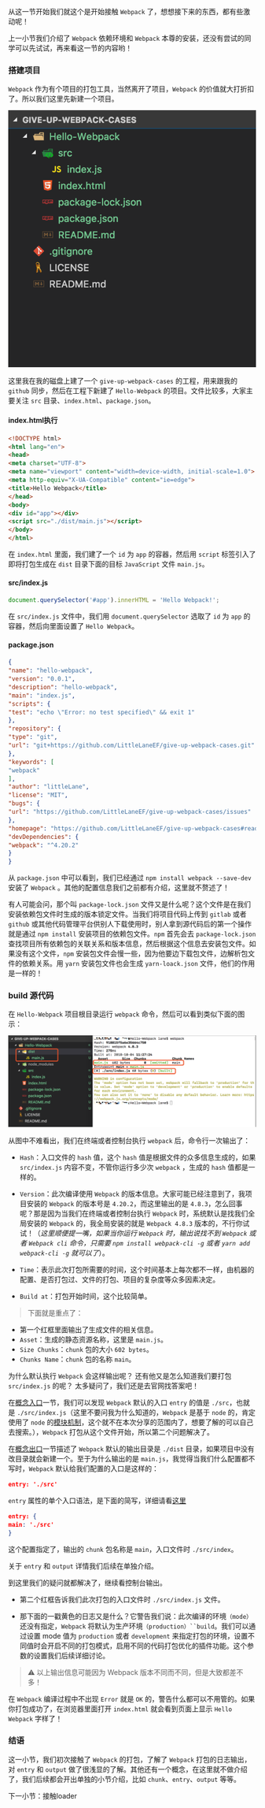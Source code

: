 从这一节开始我们就这个是开始接触 `Webpack` 了，想想接下来的东西，都有些激动呢！

上一小节我们介绍了 `Webpack` 依赖环境和 `Webpack` 本尊的安装，还没有尝试的同学可以先试试，再来看这一节的内容哟！

### 搭建项目

`Webpack` 作为有个项目的打包工具，当然离开了项目，`Webpack` 的价值就大打折扣了。所以我们这里先新建一个项目。

![](/assets/hello-webpack.png)

这里我在我的磁盘上建了一个 `give-up-webpack-cases` 的工程，用来跟我的 `github` 同步，然后在工程下新建了 `Hello-Webpack` 的项目。文件比较多，大家主要关注 `src` 目录、`index.html`、`package.json`。

#### index.html执行

```html
<!DOCTYPE html>
<html lang="en">
<head>
<meta charset="UTF-8">
<meta name="viewport" content="width=device-width, initial-scale=1.0">
<meta http-equiv="X-UA-Compatible" content="ie=edge">
<title>Hello Webpack</title>
</head>
<body>
<div id="app"></div>
<script src="./dist/main.js"></script>
</body>
</html>
```

在 `index.html` 里面，我们建了一个 `id` 为 `app` 的容器，然后用 `script` 标签引入了即将打包生成在 `dist` 目录下面的目标 `JavaScript` 文件 `main.js`。

#### src/index.js

```javascript
document.querySelector('#app').innerHTML = 'Hello Webpack!';
```

在 `src/index.js` 文件中，我们用 `document.querySelector` 选取了 `id` 为 `app` 的容器，然后向里面设置了 `Hello Webpack`。

#### package.json

```json
{
"name": "hello-webpack",
"version": "0.0.1",
"description": "hello-webpack",
"main": "index.js",
"scripts": {
"test": "echo \"Error: no test specified\" && exit 1"
},
"repository": {
"type": "git",
"url": "git+https://github.com/LittleLaneEF/give-up-webpack-cases.git"
},
"keywords": [
"webpack"
],
"author": "littleLane",
"license": "MIT",
"bugs": {
"url": "https://github.com/LittleLaneEF/give-up-webpack-cases/issues"
},
"homepage": "https://github.com/LittleLaneEF/give-up-webpack-cases#readme",
"devDependencies": {
"webpack": "^4.20.2"
}
}

```

从 `package.json` 中可以看到，我们已经通过 `npm install webpack --save-dev` 安装了 `Webpack` 。其他的配置信息我们之前都有介绍，这里就不赘述了！

有人可能会问，那个叫 `package-lock.json` 文件又是什么呢？这个文件是在我们安装依赖包文件时生成的版本锁定文件。当我们将项目代码上传到 `gitlab` 或者 `github` 或其他代码管理平台供别人下载使用时，别人拿到源代码后的第一个操作就是通过 `npm install` 安装项目的依赖包文件。`npm` 首先会去 `package-lock.json` 查找项目所有依赖包的关联关系和版本信息，然后根据这个信息去安装包文件。如果没有这个文件，`npm` 安装包文件会慢一些，因为他要边下载包文件，边解析包文件的依赖关系。用 `yarn` 安装包文件也会生成 `yarn-loack.json` 文件，他们的作用是一样的！

### build 源代码

在 `Hello-Webpack` 项目根目录运行 `webpack` 命令，然后可以看到类似下面的图示：

![](/assets/hello-webpack-build.png)

从图中不难看出，我们在终端或者控制台执行 `webpack` 后，命令行一次输出了：

- `Hash`：入口文件的 `hash` 值，这个 `hash` 值是根据文件的众多信息生成的，如果 `src/index.js` 内容不变，不管你运行多少次 `webpack` ，生成的 `hash` 值都是一样的。

- `Version`：此次编译使用 `Webpack` 的版本信息。大家可能已经注意到了，我项目安装的 `Webpack` 的版本号是 `4.20.2`，而这里输出的是 `4.8.3`，怎么回事呢？那是因为当我们在终端或者控制台执行 `Webpack` 时，系统默认是找我们全局安装的 `Webpack` 的，我全局安装的就是 `Webpack 4.8.3` 版本的，不行你试试！（_这里顺便提一嘴，如果当你运行 `Webpack` 时，输出说找不到 `Webpack` 或者 `Webpack cli` 命令，只需要 `npm install webpack-cli -g` 或者 `yarn add webpack-cli -g` 就可以了_）。

- `Time`：表示此次打包所需要的时间，这个时间基本上每次都不一样，由机器的配置、是否打包过、文件的打包、项目的复杂度等众多因素决定。

- `Build at`：打包开始时间，这个比较简单。

> 下面就是重点了：

- 第一个红框里面输出了生成文件的相关信息。
- `Asset`：生成的静态资源名称，这里是 `main.js`。
- `Size Chunks`：`chunk` 包的大小 `602 bytes`。
- `Chunks Name`：`chunk` 包的名称 `main`。 

为什么默认执行 `Webpack` 会这样输出呢？
还有他又是怎么知道我们要打包 `src/index.js` 的呢？
太多疑问了，我们还是去官网找答案吧！

在[概念入口](https://www.webpackjs.com/concepts/#%E5%85%A5%E5%8F%A3-entry-)一节，我们可以发现 `Webpack` 默认的入口 `entry` 的值是 `./src`，也就是 `./src/index.js`（这里不要问我为什么知道的，`Webpack` 是基于 `node` 的，肯定使用了 `node` 的[模块机制](http://www.infoq.com/cn/articles/nodejs-module-mechanism/)，这个就不在本次分享的范围内了，想要了解的可以自己去搜索。），`Webpack` 打包从这个文件开始，所以第二个问题解决了。

在[概念出口](https://www.webpackjs.com/concepts/#%E5%87%BA%E5%8F%A3-output-)一节描述了 `Webpack` 默认的输出目录是 `./dist` 目录，如果项目中没有改目录就会新建一个。至于为什么输出的是 `main.js`，我觉得当我们什么配置都不写时，`Webpack` 默认给我们配置的入口是这样的：

```json
entry: './src'
```

`entry` 属性的单个入口语法，是下面的简写，详细请看[这里](https://www.webpackjs.com/concepts/entry-points/#%E5%8D%95%E4%B8%AA%E5%85%A5%E5%8F%A3-%E7%AE%80%E5%86%99-%E8%AF%AD%E6%B3%95)

```json
entry: {
main: './src'
}
```

这个配置指定了，输出的 `chunk` 包名称是 `main`，入口文件时 `./src/index`。

关于 `entry` 和 `output` 详情我们后续在单独介绍。

到这里我们的疑问就都解决了，继续看控制台输出。

- 第二个红框告诉我们此次打包的入口文件时 `./src/index.js` 文件。

- 那下面的一戳黄色的日志又是什么？它警告我们说：此次编译的环境`（mode）`还没有指定，`Webpack` 将默认为生产环境`（production）``build`。我们可以通过设置 mode 值为 `production` 或者 `development` 来指定打包的环境，设置不同值时会开启不同的打包模式，启用不同的代码打包优化的插件功能。这个参数的设置我们后续详细讨论。

> ⚠️ 以上输出信息可能因为 Webpack 版本不同而不同，但是大致都差不多！

在 `Webpack` 编译过程中不出现 `Error` 就是 `OK` 的，警告什么都可以不用管的。如果你打包成功了，在浏览器里面打开 `index.html` 就会看到页面上显示 `Hello Webpack` 字样了！

### 结语

这一小节，我们初次接触了 `Webpack` 的打包，了解了 `Webpack` 打包的日志输出，对 `entry` 和 `output` 做了很浅显的了解。其他还有一个概念，在这里就不做介绍了，我们后续都会开出单独的小节介绍，比如 `chunk`、`entry`、`output` 等等。

下一小节：接触loader